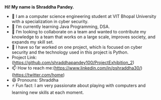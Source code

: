**Hi! My name is Shraddha Pandey.**
<!--
**shraddhapandey100/shraddhapandey100** is a ✨ _special_ ✨ repository because its `README.md` (this file) appears on your GitHub profile.
Here are some ideas to get you started:
-->

- 🔭 I am a computer science engineering student at VIT Bhopal University with a specialization in cyber security.
- 🌱 I’m currently learning Java Programming, DSA.
- 👯 I’m looking to collaborate on  a team and wanted to contribute my knowledge to a team that works on a large scale, improves society, and expands my skill set.
- 💬 I have so far worked on one project, which is focused on cyber security and the technology used in this project is Python.
- Project Link: (https://github.com/shraddhapandey100/ProjectExhibition_2)
- 📫 How to reach me:(https://www.linkedin.com/in/pshraddha30/) (https://twitter.com/home)
- 😄 Pronouns: Shraddha
- ⚡ Fun fact: I am very passionate about playing with computers and learning new skills at each moment. 




